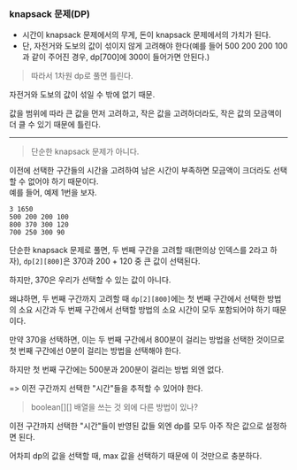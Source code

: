 ### knapsack 문제(DP)

- 시간이 knapsack 문제에서의 무게, 돈이 knapsack 문제에서의 가치가 된다.
- 단, 자전거와 도보의 값이 섞이지 않게 고려해야 한다(예를 들어 500 200 200 100과 같이 주어진 경우, dp[700]에 300이 들어가면 안된다.)

> 따라서 1차원 dp로 풀면 틀린다.

자전거와 도보의 값이 섞일 수 밖에 없기 때문.

값을 범위에 따라 큰 값을 먼저 고려하고, 작은 값을 고려하더라도, 작은 값의 모금액이 더 클 수 있기 때문에 틀린다.

---

> 단순한 knapsack 문제가 아니다.

이전에 선택한 구간들의 시간을 고려하여 남은 시간이 부족하면 모금액이 크더라도 선택할 수 없어야 하기 때문이다.  
예를 들어, 예제 1번을 보자.

```
3 1650
500 200 200 100
800 370 300 120
700 250 300 90
```

단순한 knapsack 문제로 풀면, 두 번째 구간을 고려할 때(편의상 인덱스를 2라고 하자), `dp[2][800]`은 370과 200 + 120 중 큰 값이 선택된다.

하지만, 370은 우리가 선택할 수 있는 값이 아니다.

왜냐하면, 두 번째 구간까지 고려할 때 `dp[2][800]`에는 첫 번째 구간에서 선택한 방법의 소요 시간과 두 번째 구간에서 선택할 방법의 소요 시간이 모두 포함되어야 하기 때문이다.

만약 370을 선택하면, 이는 두 번째 구간에서 800분이 걸리는 방법을 선택한 것이므로 첫 번째 구간에선 0분이 걸리는 방법을 선택해야 한다.

하지만 첫 번째 구간에는 500분과 200분이 걸리는 방법 외엔 없다.

=> 이전 구간까지 선택한 "시간"들을 추적할 수 있어야 한다.

> boolean[][] 배열을 쓰는 것 외에 다른 방법이 있나?

이전 구간까지 선택한 "시간"들이 반영된 값들 외엔 dp를 모두 아주 작은 값으로 설정하면 된다.

어차피 dp의 값을 선택할 때, max 값을 선택하기 때문에 이 것만으로 충분하다.
